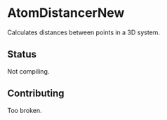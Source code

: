 # AtomDistancerNew

Calculates distances between points in a 3D system.

## Status

Not compiling.

## Contributing

Too broken.
